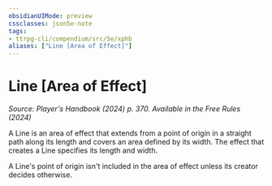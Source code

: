 ```yaml
---
obsidianUIMode: preview
cssclasses: json5e-note
tags:
- ttrpg-cli/compendium/src/5e/xphb
aliases: ["Line [Area of Effect]"]
---
```

# Line [Area of Effect]
*Source: Player's Handbook (2024) p. 370. Available in the Free Rules (2024)* 

A Line is an area of effect that extends from a point of origin in a straight path along its length and covers an area defined by its width. The effect that creates a Line specifies its length and width.

A Line's point of origin isn't included in the area of effect unless its creator decides otherwise.